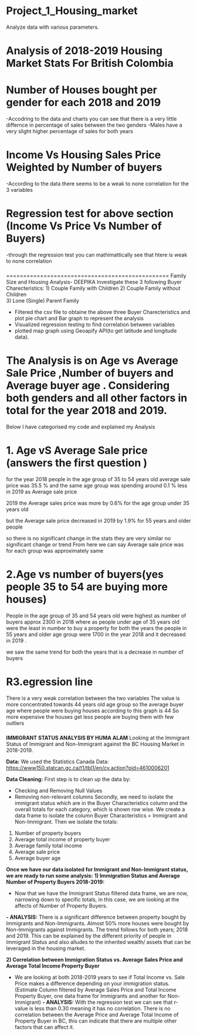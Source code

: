 # Project_1_Housing_market
Analyze data with various parameters.
# Analysis of 2018-2019 Housing Market Stats For British Colombia

# Number of Houses bought per gender for each 2018 and 2019
-Accodring to the data and charts you can see that there is a very little differnce in percentage of sales between the two genders
-Males have a very slight higher percentage of sales for both years

# Income Vs Housing Sales Price Weighted by Number of buyers
-According to the data there seems to be a weak to none correlation for the 3 variables 

# Regression test for above section (Income Vs Price Vs Number of Buyers)
-through the regression test you can mathimattically see that htere is weak to none correlation

###


================================================
Family Size and Housing Analysis- DEEPIKA
Investigate these 3 following Buyer Charecteristics:
                   1) Couple Family with Children
                   2) Couple Family without Children          
                   3) Lone (Single) Parent Family   
* Filtered the csv file to obtaine the above three Buyer Charecteristics and plot pie chart and Bar graph to represent the analysis
* Visualized regression testing to find correlation between variables
* plotted map graph using Geoapify API(to get latitude and longitude data).


# The Analysis is on Age vs Average Sale Price ,Number of buyers and Average buyer age . Considering both genders and all other factors in total for the year 2018 and 2019.

Below I have categorised my code and explained my Analysis

# 1. Age vS Average Sale price (answers the first question ) 

for the year 2018 people in the age group of 35 to 54 years old average sale price was 35.5 % 
and the same age group was spending around 0.1 % less in 2019 as Average sale price 

 2019 the Average sales price was more  by 0.6% for the age group under  35 years old

but the Average sale price decreased in 2019 by 1.9% for 55 years and older people
 
so there is no significant change in the stats they are very similar no significant change or  trend From here we can say Average sale price was for each group was approximately same


# 2.Age vs number of buyers(yes people 35 to 54 are buying more houses)

People in the age group of 35 and 54 years old were highest as number of buyers approx 2300 in 2018 
where as people under age of 35 years old were the least in number  to buy a property for both the years 
the people in 55 years and older age group were 1700 in the year 2018 and it decreased in 2019 . 

we saw the same trend for both the years that is a decrease in number of buyers 

# R3.egression line
There is a very weak correlation between the two variables 
The value is more concentrated towards 44 years old age group so the average buyer age where people were buying houses according to this graph is 44 
So more expensive the houses get less people are buying them with few outliers




###
**IMMIGRANT STATUS ANALYSIS BY HUMA ALAM**
Looking at the Immigrant Status of Immigrant and Non-Immigrant against the BC Housing Market in 2018-2019.

**Data:**
We used the Statistics Canada Data:
https://www150.statcan.gc.ca/t1/tbl1/en/cv.action?pid=4610006201

**Data Cleaning:**
First step is to clean up the data by:
 - Checking and Removing Null Values
 - Removing non-relevant columns
Secondly, we need to isolate the immigrant status which are in the Buyer Characteristics column and the overall totals for each category, which is shown row wise. We create a data frame to isolate the column Buyer Characteristics = Immigrant and Non-Immigrant. Then we isolate the totals:
1)	Number of property buyers                
2)	Average total income of property buyer   
3)	Average family total income               
4)	Average sale price                       
5)	Average buyer age    

**Once we have our data isolated for Immigrant and Non-Immigrant status, we are ready to run some analysis:**
**1)	Immigration Status and Average Number of Property Buyers 2018-2019:**
-	Now that we have the Immigrant Status filtered data frame, we are now, narrowing down to specific totals, in this case, we are looking at the affects of Number of Property Buyers.

**-	**ANALYSIS:**** There is a significant difference between property bought by Immigrants and Non-Immigrants. Almost 50% more houses were bought by Non-Immigrants against Immigrants. The trend follows for both years; 2018 and 2019. This can be explained by the different priority of people in Immigrant Status and also alludes to the inherited wealth/ assets that can be leveraged in the housing market.                     

**2)	Correlation between Immigration Status vs. Average Sales Price and Average Total Income Property Buyer**
- We are looking at both 2018-2019 years to see if Total Income vs. Sale Price makes a difference depending on your immigration status. (Estimate Column filtered by Average Sales Price and Total Income Property Buyer, one data frame for Immigrants and another for Non-Immigrant)
**-	ANALYSIS:** With the regression test we can see that r-value is less than 0.30 meaning it has no correlation. There is no correlation between the Average Price and Average Total Income of Property Buyer in BC, this can indicate that there are multiple other factors that can affect it.


